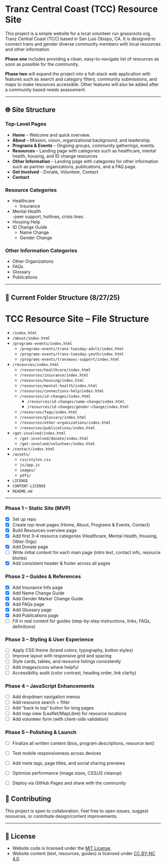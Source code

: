 # Tranz Central Coast (TCC) Resource Site

This project is a simple website for a local volunteer run grassroots org, Tranz Central Coast (TCC) based in San Luis Obispo, CA. It is designed to connect trans and gender diverse community members with local resources and other information. 

**Phase one** includes providing a clean, easy-to-navigate list of resources as soon as possible for the community. 

**Phase two** will expand the project into a full-stack web application with features such as search and category filters, community submissions, and maps to make resources accessible. Other features will also be added after a community based needs assessment. 

---

## 🌐 Site Structure

### Top-Level Pages
- **Home** – Welcome and quick overview.
- **About** – Mission, vision, organizational background, and leadership. 
- **Programs & Events** – Ongoing groups, community gatherings, events.
- **Resources** – Landing page with categories such as healthcare, mental health, housing, and ID change resources
- **Other Information** – Landing page with categories for other information such as partner organizations, publications, and a FAQ page. 
- **Get Involved** - Donate, Volunteer, Contact
- **Contact**

### Resource Categories
- Healthcare
  - Insurance  
- Mental Health  
  -peer support, hotlines, crisis lines
- Housing Help    
- ID Change Guide  
  - Name Change
  - Gender Change
 

### Other Information Categories
- Other Organizations  
- FAQs  
- Glossary  
- Publications  
---

## 📁 Current Folder Structure (8/27/25)

# TCC Resource Site – File Structure

- `/index.html`
- `/about/index.html`
- `/programs-events/index.html`
  - `/programs-events/trans-tuesday-adult/index.html`
  - `/programs-events/trans-tuesday-youth/index.html`
  - `/programs-events/transmasc-support/index.html`
- `/resources/index.html`
  - `/resources/healthcare/index.html`
  - `/resources/insurance/index.html`
  - `/resources/housing/index.html`
  - `/resources/mental-health/index.html`
  - `/resources/connections-help/index.html`
  - `/resources/id-changes/index.html`
    - `/resources/id-changes/name-change/index.html`
    - `/resources/id-changes/gender-change/index.html`
  - `/resources/faqs/index.html`
  - `/resources/glossary/index.html`
  - `/resources/other-organizations/index.html`
  - `/resources/publications/index.html`
- `/get-involved/index.html`
  - `/get-involved/donate/index.html`
  - `/get-involved/volunteer/index.html`
- `/contact/index.html`
- `/assets/`
  - `css/styles.css`
  - `js/app.js`
  - `images/`
  - `pdfs/`
- `LICENSE`
- `CONTENT-LICENSE`
- `README.md`


---

### Phase 1 – Static Site (MVP)
- [x] Set up repo  
- [x] Create top-level pages (Home, About, Programs & Events, Contact)  
- [x] Build Resources overview page  
- [x] Add first 3–4 resource categories (Healthcare, Mental Health, Housing, Other Orgs)  
- [x] Add Donate page  
- [ ] Write initial content for each main page (intro text, contact info, resource blurbs)  
- [x] Add consistent header & footer across all pages  

### Phase 2 – Guides & References
- [x] Add Insurance Info page  
- [x] Add Name Change Guide  
- [x] Add Gender Marker Change Guide  
- [x] Add FAQs page  
- [x] Add Glossary page  
- [x] Add Publications page  
- [ ] Fill in real content for guides (step-by-step instructions, links, FAQs, definitions)  

### Phase 3 – Styling & User Experience
- [ ] Apply CSS theme (brand colors, typography, button styles)  
- [ ] Improve layout with responsive grid and spacing  
- [ ] Style cards, tables, and resource listings consistently  
- [ ] Add images/icons where helpful  
- [ ] Accessibility audit (color contrast, heading order, link clarity)  

### Phase 4 – JavaScript Enhancements
- [ ] Add dropdown navigation menus  
- [ ] Add resource search + filter  
- [ ] Add “back to top” button for long pages  
- [ ] Add map view (Leaflet/MapLibre) for resource locations  
- [ ] Add volunteer form (with client-side validation)  

### Phase 5 – Polishing & Launch
- [ ] Finalize all written content (bios, program descriptions, resource text)  
- [ ] Test mobile responsiveness across devices  
- [ ] Add meta tags, page titles, and social sharing previews  
- [ ] Optimize performance (image sizes, CSS/JS cleanup)  
- [ ] Deploy via GitHub Pages and share with the community  


## 🤝 Contributing
This project is open to collaboration. Feel free to open issues, suggest resources, or contribute design/content improvements.

---

## 📜 License
- Website code is licensed under the [MIT License](./LICENSE).
- Website content (text, resources, guides) is licensed under 
  [CC BY-NC 4.0](./CONTENT-LICENSE).